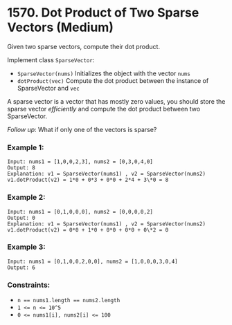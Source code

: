 # 1570. Dot Product of Two Sparse Vectors (Medium)

Given two sparse vectors, compute their dot product.

Implement class `SparseVector`:

- `SparseVector(nums)` Initializes the object with the vector `nums`
- `dotProduct(vec)` Compute the dot product between the instance of SparseVector and `vec`

A sparse vector is a vector that has mostly zero values, you should store the sparse vector _efficiently_ and compute the dot product between two SparseVector.

_Follow up_: What if only one of the vectors is sparse?

### Example 1:

```
Input: nums1 = [1,0,0,2,3], nums2 = [0,3,0,4,0]
Output: 8
Explanation: v1 = SparseVector(nums1) , v2 = SparseVector(nums2)
v1.dotProduct(v2) = 1*0 + 0*3 + 0*0 + 2*4 + 3\*0 = 8
```

### Example 2:

```
Input: nums1 = [0,1,0,0,0], nums2 = [0,0,0,0,2]
Output: 0
Explanation: v1 = SparseVector(nums1) , v2 = SparseVector(nums2)
v1.dotProduct(v2) = 0*0 + 1*0 + 0*0 + 0*0 + 0\*2 = 0
```

### Example 3:

```
Input: nums1 = [0,1,0,0,2,0,0], nums2 = [1,0,0,0,3,0,4]
Output: 6
```

### Constraints:

- `n == nums1.length == nums2.length`
- `1 <= n <= 10^5`
- `0 <= nums1[i], nums2[i] <= 100`

